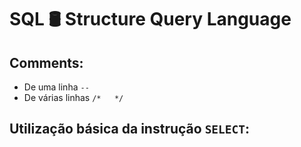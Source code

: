 # SQL 🛢️ Structure Query Language

## Comments:
- De uma linha ```--```
- De várias linhas ```/*   */```

## Utilização básica da instrução ```SELECT```:
